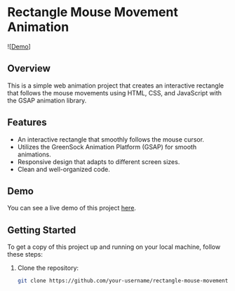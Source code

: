 # Rectangle Mouse Movement Animation

![[Demo](https://tayyab94.github.io/DynamicDivMove_Js/)]

## Overview

This is a simple web animation project that creates an interactive rectangle that follows the mouse movements using HTML, CSS, and JavaScript with the GSAP animation library.

## Features

- An interactive rectangle that smoothly follows the mouse cursor.
- Utilizes the GreenSock Animation Platform (GSAP) for smooth animations.
- Responsive design that adapts to different screen sizes.
- Clean and well-organized code.

## Demo

You can see a live demo of this project [here](link-to-live-demo).

## Getting Started

To get a copy of this project up and running on your local machine, follow these steps:

1. Clone the repository:

   ```bash
   git clone https://github.com/your-username/rectangle-mouse-movement-animation.git

